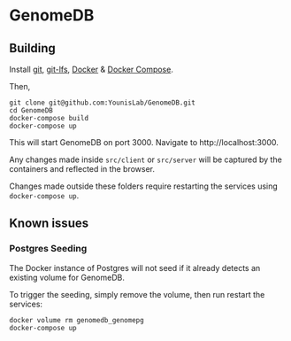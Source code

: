# GenomeDB

## Building

Install [git](https://git-scm.com/), [git-lfs](https://git-lfs.github.com/), [Docker](https://docs.docker.com/install/) & [Docker Compose](https://docs.docker.com/compose/install/).

Then,

```
git clone git@github.com:YounisLab/GenomeDB.git
cd GenomeDB
docker-compose build
docker-compose up
```

This will start GenomeDB on port 3000. Navigate to http://localhost:3000.

Any changes made inside `src/client` or `src/server` will be captured by the containers and
reflected in the browser.

Changes made outside these folders require restarting the services using `docker-compose up`.

## Known issues

### Postgres Seeding

The Docker instance of Postgres will not seed if it already detects an existing volume for GenomeDB.

To trigger the seeding, simply remove the volume, then run restart the services:

```
docker volume rm genomedb_genomepg
docker-compose up
```
